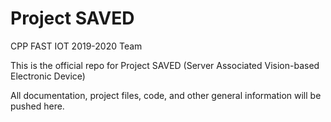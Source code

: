 # Project SAVED
CPP FAST IOT 2019-2020 Team

This is the official repo 
for Project SAVED 
(Server Associated Vision-based Electronic Device)

All documentation, project files, code, and other 
general information will be pushed here.
